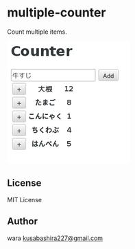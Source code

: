 multiple-counter
================

Count multiple items.

![screenshot](screenshot.png)

License
-------

MIT License

Author
------

wara <kusabashira227@gmail.com>
